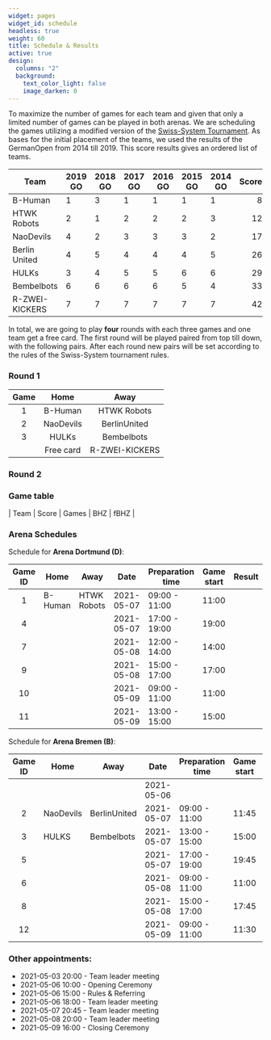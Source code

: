 ```yaml
---
widget: pages
widget_id: schedule
headless: true
weight: 60
title: Schedule & Results
active: true
design:
  columns: "2"
  background:
    text_color_light: false
    image_darken: 0
---
```

To maximize the number of games for each team and given that only a limited number of games can be played in both arenas. We are scheduling the games utilizing a modified version of the [Swiss-System Tournament](https://en.wikipedia.org/wiki/Swiss-system_tournament). As bases for the initial placement of the teams, we used the results of the GermanOpen from 2014 till 2019. This score results gives an ordered list of teams.

| Team           | 2019 GO | 2018 GO | 2017 GO | 2016 GO | 2015 GO | 2014 GO | Score |
|----------------|---------|---------|---------|---------|---------|---------|------:|
| B-Human        | 1       | 3       | 1       | 1       | 1       | 1       | 8     |
| HTWK Robots    | 2       | 1       | 2       | 2       | 2       | 3       | 12    |
| NaoDevils      | 4       | 2       | 3       | 3       | 3       | 2       | 17    |
| Berlin United  | 4       | 5       | 4       | 4       | 4       | 5       | 26    |
| HULKs          | 3       | 4       | 5       | 5       | 6       | 6       | 29    |
| Bembelbots     | 6       | 6       | 6       | 6       | 5       | 4       | 33    |
| R-ZWEI-KICKERS | 7       | 7       | 7       | 7       | 7       | 7       | 42    |

In total, we are going to play **four** rounds with each three games and one team get a free card. The first round will be played paired from top till down, with the following pairs. After each round new pairs will be set according to the rules of the Swiss-System tournament rules.

### Round 1
| Game | Home | Away |
|:--: | :---: | :---: |
| 1 | B-Human | HTWK Robots |
| 2 | NaoDevils | BerlinUnited |
| 3 | HULKs | Bembelbots |
| | Free card | R-ZWEI-KICKERS |

### Round 2

### Game table

| Team | Score | Games | BHZ | fBHZ | 


### Arena Schedules

Schedule for **Arena Dortmund (D)**:

| Game ID | Home         | Away           | Date       | Preparation time | Game start | Result |
| :--: | ------------ | -------------- | ---------- | ---------------- | ---------- | ------ |
| 1 | B-Human      | HTWK Robots | 2021-05-07 | 09:00 - 11:00    | 11:00      |        |
| 4 | | | 2021-05-07 | 17:00 - 19:00    | 19:00      |        |
| 7 | | | 2021-05-08 | 12:00 - 14:00    | 14:00      |        |
| 9 |       | | 2021-05-08 | 15:00 - 17:00    | 17:00      |        |
| 10|           |             | 2021-05-09 | 09:00 - 11:00    | 11:00      |        |
| 11|            |              | 2021-05-09 | 13:00 - 15:00    | 15:00      |        |

Schedule for **Arena Bremen (B)**:

| Game ID | Home         | Away        | Date       | Preparation time | Game start | Result |
| :---:| ------------ | ----------- | ---------- | ---------------- | ---------- | ------ |
| |              |             | 2021-05-06 |                  |            |        |
| 2 | NaoDevils    | BerlinUnited | 2021-05-07 | 09:00 - 11:00    | 11:45      |        |
| 3 | HULKS | Bembelbots | 2021-05-07 | 13:00 - 15:00    | 15:00      |        |
| 5 | |  | 2021-05-07 | 17:00 - 19:00    | 19:45      |        |
| 6 |  | | 2021-05-08 | 09:00 - 11:00    | 11:00      |        |
| 8 || | 2021-05-08 | 15:00 - 17:00    | 17:45      |        |
| 12| | | 2021-05-09 | 09:00 - 11:00    | 11:30      |        |

### Other appointments:

* 2021-05-03 20:00 - Team leader meeting
* 2021-05-06 10:00 - Opening Ceremony
* 2021-05-06 15:00 - Rules & Referring
* 2021-05-06 18:00 - Team leader meeting
* 2021-05-07 20:45 - Team leader meeting
* 2021-05-08 20:00 - Team leader meeting
* 2021-05-09 16:00 - Closing Ceremony